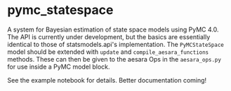 # pymc_statespace
A system for Bayesian estimation of state space models using PyMC 4.0. The API is currently under development, but the basics are essentially identical to those of statsmodels.api's implementation. The `PyMCStateSpace` model should be extended with `update` and `compile_aesara_functions` methods. These can then be given to the aesara Ops in the `aesara_ops.py` for use inside a PyMC model block. 

See the example notebook for details. Better documentation coming!
